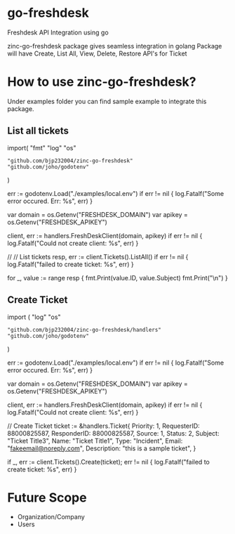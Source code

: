# go-freshdesk
 Freshdesk API Integration using go

 zinc-go-freshdesk package gives seamless integration in golang
 Package will have Create, List All, View, Delete, Restore API's for Ticket

# How to use zinc-go-freshdesk?
 Under examples folder you can find sample example to integrate this package.

 ## List all tickets
 import(
    "fmt"
	"log"
	"os"

    "github.com/bjp232004/zinc-go-freshdesk"
    "github.com/joho/godotenv"
 )

 err := godotenv.Load("./examples/local.env")
 if err != nil {
     log.Fatalf("Some error occured. Err: %s", err)
 }

 var domain = os.Getenv("FRESHDESK_DOMAIN")
 var apikey = os.Getenv("FRESHDESK_APIKEY")

 client, err := handlers.FreshDeskClient(domain, apikey)
 if err != nil {
     log.Fatalf("Could not create client: %s", err)
 }

 // // List tickets
 resp, err := client.Tickets().ListAll()
 if err != nil {
     log.Fatalf("failed to create ticket: %s", err)
 }

 for _, value := range resp {
     fmt.Print(value.ID, value.Subject)
     fmt.Print("\n")
 }

 ## Create Ticket
 import (
	"log"
	"os"

 	"github.com/bjp232004/zinc-go-freshdesk/handlers"
 	"github.com/joho/godotenv"
 )

 err := godotenv.Load("./examples/local.env")
 if err != nil {
     log.Fatalf("Some error occured. Err: %s", err)
 }

 var domain = os.Getenv("FRESHDESK_DOMAIN")
 var apikey = os.Getenv("FRESHDESK_APIKEY")

 client, err := handlers.FreshDeskClient(domain, apikey)
 if err != nil {
     log.Fatalf("Could not create client: %s", err)
 }

 // Create Ticket
 ticket := &handlers.Ticket{
     Priority:    1,
     RequesterID: 88000825587,
     ResponderID: 88000825587,
     Source:      1,
     Status:      2,
     Subject:     "Ticket Title3",
     Name:        "Ticket Title1",
     Type:        "Incident",
     Email:       "fakeemail@noreply.com",
     Description: "this is a sample ticket",
 }

 if _, err := client.Tickets().Create(ticket); err != nil {
     log.Fatalf("failed to create ticket: %s", err)
 }

# Future Scope
 - Organization/Company
 - Users

